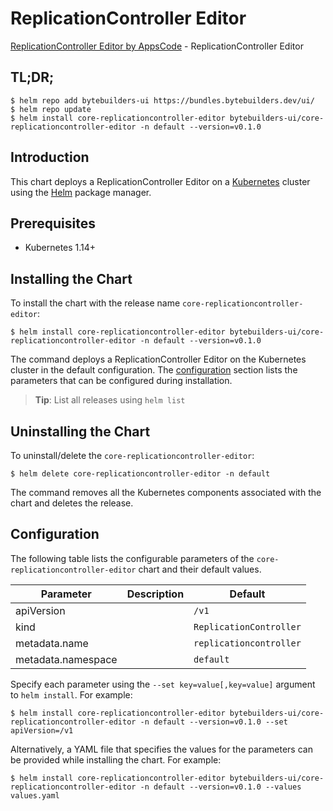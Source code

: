 # ReplicationController Editor

[ReplicationController Editor by AppsCode](https://byte.builders) - ReplicationController Editor

## TL;DR;

```console
$ helm repo add bytebuilders-ui https://bundles.bytebuilders.dev/ui/
$ helm repo update
$ helm install core-replicationcontroller-editor bytebuilders-ui/core-replicationcontroller-editor -n default --version=v0.1.0
```

## Introduction

This chart deploys a ReplicationController Editor on a [Kubernetes](http://kubernetes.io) cluster using the [Helm](https://helm.sh) package manager.

## Prerequisites

- Kubernetes 1.14+

## Installing the Chart

To install the chart with the release name `core-replicationcontroller-editor`:

```console
$ helm install core-replicationcontroller-editor bytebuilders-ui/core-replicationcontroller-editor -n default --version=v0.1.0
```

The command deploys a ReplicationController Editor on the Kubernetes cluster in the default configuration. The [configuration](#configuration) section lists the parameters that can be configured during installation.

> **Tip**: List all releases using `helm list`

## Uninstalling the Chart

To uninstall/delete the `core-replicationcontroller-editor`:

```console
$ helm delete core-replicationcontroller-editor -n default
```

The command removes all the Kubernetes components associated with the chart and deletes the release.

## Configuration

The following table lists the configurable parameters of the `core-replicationcontroller-editor` chart and their default values.

|     Parameter      | Description |         Default         |
|--------------------|-------------|-------------------------|
| apiVersion         |             | `/v1`                   |
| kind               |             | `ReplicationController` |
| metadata.name      |             | `replicationcontroller` |
| metadata.namespace |             | `default`               |


Specify each parameter using the `--set key=value[,key=value]` argument to `helm install`. For example:

```console
$ helm install core-replicationcontroller-editor bytebuilders-ui/core-replicationcontroller-editor -n default --version=v0.1.0 --set apiVersion=/v1
```

Alternatively, a YAML file that specifies the values for the parameters can be provided while
installing the chart. For example:

```console
$ helm install core-replicationcontroller-editor bytebuilders-ui/core-replicationcontroller-editor -n default --version=v0.1.0 --values values.yaml
```
